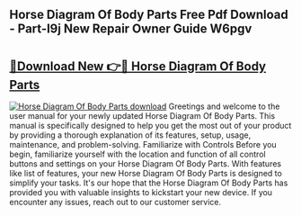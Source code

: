 ## Horse Diagram Of Body Parts Free Pdf Download - Part-I9j New Repair Owner Guide W6pgv

# <h2><a href="http://dfj40o.blite.top/?on=Horse+Diagram+Of+Body+Parts">🔗Download New 👉🔴 Horse Diagram Of Body Parts</a></h2>

[![Horse Diagram Of Body Parts download](https://i.imgur.com/lujVjoI.png)](http://dfj40o.blite.top/?on=Horse+Diagram+Of+Body+Parts)
Greetings and welcome to the user manual for your newly updated Horse Diagram Of Body Parts. This manual is specifically designed to help you get the most out of your product by providing a thorough explanation of its features, setup, usage, maintenance, and problem-solving. Familiarize with Controls Before you begin, familiarize yourself with the location and function of all control buttons and settings on your Horse Diagram Of Body Parts. With features like list of features, your new Horse Diagram Of Body Parts is designed to simplify your tasks. It's our hope that the Horse Diagram Of Body Parts has provided you with valuable insights to kickstart your new device. If you encounter any issues, reach out to our customer service.
